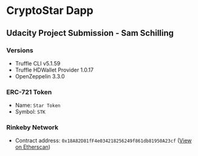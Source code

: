 # CryptoStar Dapp
## Udacity Project Submission - Sam Schilling
### Versions

- Truffle CLI v5.1.59
- Truffle HDWallet Provider 1.0.17
- OpenZeppelin 3.3.0

### ERC-721 Token

- Name: `Star Token`
- Symbol: `STK`

### Rinkeby Network

- Contract address: `0x18A82D81fF4e034218256249f861db81950A23cf` ([View on Etherscan](https://rinkeby.etherscan.io/address/0x18a82d81ff4e034218256249f861db81950a23cf))